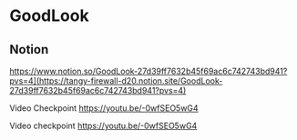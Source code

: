 # GoodLook
## Notion
https://www.notion.so/GoodLook-27d39ff7632b45f69ac6c742743bd941?pvs=4](https://tangy-firewall-d20.notion.site/GoodLook-27d39ff7632b45f69ac6c742743bd941?pvs=4)

Video Checkpoint
https://youtu.be/-0wfSEO5wG4

Video checkpoint
https://youtu.be/-0wfSEO5wG4
